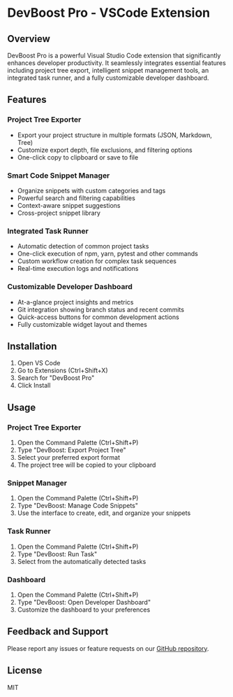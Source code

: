 # DevBoost Pro - VSCode Extension

## Overview
DevBoost Pro is a powerful Visual Studio Code extension that significantly enhances developer productivity. It seamlessly integrates essential features including project tree export, intelligent snippet management tools, an integrated task runner, and a fully customizable developer dashboard.

## Features

### Project Tree Exporter
- Export your project structure in multiple formats (JSON, Markdown, Tree)
- Customize export depth, file exclusions, and filtering options
- One-click copy to clipboard or save to file

### Smart Code Snippet Manager
- Organize snippets with custom categories and tags
- Powerful search and filtering capabilities
- Context-aware snippet suggestions
- Cross-project snippet library


### Integrated Task Runner
- Automatic detection of common project tasks
- One-click execution of npm, yarn, pytest and other commands
- Custom workflow creation for complex task sequences
- Real-time execution logs and notifications

### Customizable Developer Dashboard
- At-a-glance project insights and metrics
- Git integration showing branch status and recent commits
- Quick-access buttons for common development actions
- Fully customizable widget layout and themes

## Installation

1. Open VS Code
2. Go to Extensions (Ctrl+Shift+X)
3. Search for "DevBoost Pro"
4. Click Install

## Usage

### Project Tree Exporter
1. Open the Command Palette (Ctrl+Shift+P)
2. Type "DevBoost: Export Project Tree"
3. Select your preferred export format
4. The project tree will be copied to your clipboard

### Snippet Manager
1. Open the Command Palette (Ctrl+Shift+P)
2. Type "DevBoost: Manage Code Snippets"
3. Use the interface to create, edit, and organize your snippets

### Task Runner
1. Open the Command Palette (Ctrl+Shift+P)
2. Type "DevBoost: Run Task"
3. Select from the automatically detected tasks

### Dashboard
1. Open the Command Palette (Ctrl+Shift+P)
2. Type "DevBoost: Open Developer Dashboard"
3. Customize the dashboard to your preferences

## Feedback and Support

Please report any issues or feature requests on our [GitHub repository](https://github.com/devboost-pro/vscode-extension).

## License

MIT 